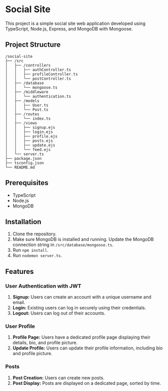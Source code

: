 # Social Site

This project is a simple social site web application developed using TypeScript, Node.js, Express, and MongoDB with Mongoose.

## Project Structure

```plaintext
/social-site
├── /src
│   ├── /controllers
│   │   ├── authController.ts
│   │   ├── profileController.ts
│   │   └── postController.ts
│   ├── /database
│   │   └── mongoose.ts
│   ├── /middleware
│   │   └── authentication.ts
│   ├── /models
│   │   ├── User.ts
│   │   └── Post.ts
│   ├── /routes
│   │   └── index.ts
│   ├── /views
│   │   ├── signup.ejs
│   │   ├── login.ejs
│   │   ├── profile.ejs
│   │   ├── posts.ejs
│   │   ├── update.ejs
│   │   └── feed.ejs
│   └── server.ts
├── package.json
├── tsconfig.json
└── README.md
```



## Prerequisites

- TypeScript
- Node.js
- MongoDB

## Installation

1. Clone the repository.
2. Make sure MongoDB is installed and running. Update the MongoDB connection string in `/src/database/mongoose.ts`.
3. Run `npm install`.
4. Run `nodemon server.ts`.

## Features

### User Authentication with JWT

1. **Signup:** Users can create an account with a unique username and email.
2. **Login:** Existing users can log in securely using their credentials.
3. **Logout:** Users can log out of their accounts.

### User Profile

1. **Profile Page:** Users have a dedicated profile page displaying their details, bio, and profile picture.
2. **Update Profile:** Users can update their profile information, including bio and profile picture.

### Posts

1. **Post Creation:** Users can create new posts.
2. **Post Display:** Posts are displayed on a dedicated page, sorted by time.




